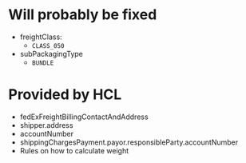 # Will probably be fixed
- freightClass:
  - `CLASS_050`
- subPackagingType
  - `BUNDLE`


# Provided by HCL
- fedExFreightBillingContactAndAddress
- shipper.address
- accountNumber
- shippingChargesPayment.payor.responsibleParty.accountNumber
- Rules on how to calculate weight